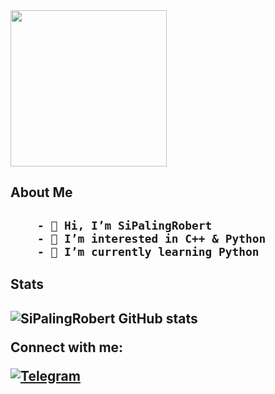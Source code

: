 <img height="250" src="https://raw.githubusercontent.com/onimur/.github/master/.resources/git-header.svg" style="max-width: 100%;">

<h2>About Me<h2>         
           
        - 👋 Hi, I’m SiPalingRobert
        - 👀 I’m interested in C++ & Python
        - 🌱 I’m currently learning Python
  
<h2>Stats<h2>  
   
![SiPalingRobert GitHub stats](https://github-readme-stats.vercel.app/api?username=SiPalingRobert&show_icons=true&theme=radical)

Connect with me:

[![Telegram](https://img.shields.io/badge/-Telegram-blue)](https://t.me/RobertsJR)
